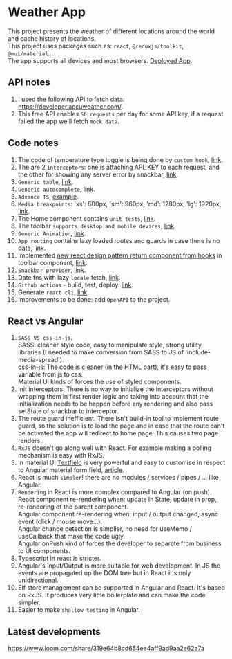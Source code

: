 # Weather App

This project presents the weather of different locations around the world and cache history of locations.<br/>
This project uses packages such as: `react`, `@reduxjs/toolkit`, `@mui/material`...<br/>
The app supports all devices and most browsers.
[Deployed App](https://asaf11108.github.io/asaf-regev-10-01-2022/).

## API notes
1. I used the following API to fetch data: https://developer.accuweather.com/.
2. This free API enables `50 requests` per day for some API key, if a request failed the app we'll fetch `mock data`.

## Code notes
1. The code of temperature type toggle is being done by `custom hook`, [link](https://github.com/asaf11108/asaf-regev-10-01-2022/blob/master/src/hooks/temprature-type.hook.ts).
2. The are 2 `interceptors`: one is attaching API_KEY to each request, and the other for showing any server error by snackbar, [link](https://github.com/asaf11108/asaf-regev-10-01-2022/tree/master/src/interceptors).
3. `Generic table`, [link](https://github.com/asaf11108/asaf-regev-10-01-2022/tree/master/src/components/table).
4. `Generic autocomplete`, [link](https://github.com/asaf11108/asaf-regev-10-01-2022/tree/master/src/components/autocomplete).
5. `Advance TS`, [example](https://github.com/asaf11108/asaf-regev-10-01-2022/blob/master/src/store/favorite-locations/favorite-locations.model.ts).
6. `Media breakpoints`: 'xs': 600px, 'sm': 960px, 'md': 1280px, 'lg': 1920px, [link](https://github.com/asaf11108/asaf-regev-10-01-2022/blob/master/src/styles/vendors/_vendors.scss).
7. The Home component contains `unit tests`, [link](https://github.com/asaf11108/asaf-regev-10-01-2022/blob/master/src/pages/home/home.test.tsx).
8. The toolbar `supports desktop and mobile devices`, [link](https://github.com/asaf11108/asaf-regev-10-01-2022/tree/master/src/components/toolbar).
9. `Generic Animation`, [link](https://github.com/asaf11108/asaf-regev-10-01-2022/blob/master/src/pages/favorites/favorites.tsx).
10. `App routing` contains lazy loaded routes and guards in case there is no data, [link](https://github.com/asaf11108/asaf-regev-10-01-2022/blob/master/src/app-routing.tsx).
11. Implemented [new react design pattern return component from hooks](https://blog.bitsrc.io/new-react-design-pattern-return-component-from-hooks-79215c3eac00) in toolbar component, [link](https://github.com/asaf11108/asaf-regev-10-01-2022/tree/master/src/providers/menu).
12. `Snackbar provider`, [link](https://github.com/asaf11108/asaf-regev-10-01-2022/tree/master/src/providers/snackbar).
13. Date fns with lazy `locale` fetch, [link](https://github.com/asaf11108/asaf-regev-10-01-2022/blob/master/src/providers/locale/locale.provider.tsx).
14. `Github actions` - build, test, deploy. [link](https://github.com/asaf11108/asaf-regev-10-01-2022/blob/master/.github/workflows/node.js.yml).
15. Generate `react cli`, [link](https://github.com/asaf11108/asaf-regev-10-01-2022/blob/master/generate-react-cli.json).
16. Improvements to be done: add `OpenAPI` to the project.

## React vs Angular
1. `SASS VS css-in-js`.<br/>
    SASS: cleaner style code, easy to manipulate style, strong utility libraries (I needed to make conversion from SASS to JS of 'include-media-spread').<br/>
    css-in-js: The code is cleaner (in the HTML part), it's easy to pass variable from js to css.<br/>
    Material Ui kinds of forces the use of styled components.
2. Init interceptors. There is no way to initialize the interceptors without wrapping them in first render logic and taking into account that the initialization needs to be happen before any rendering and also pass setState of snackbar to interceptor.
3. The route guard inefficient. There isn't build-in tool to implement route guard, so the solution is to load the page and in case that the route can't be activated the app will redirect to home page. This causes two page renders.
4. `RxJS` doesn't go along well with React. For example making a polling mechanism is easy with RxJS.
5. In material UI [Textfield](https://mui.com/components/text-fields/#components) is very powerful and easy to customise in respect to Angular material form field, [article](https://medium.com/geekculture/what-really-happens-when-you-use-the-textfield-component-in-material-ui-1e62652196f).
6. React is much `simpler`! there are no modules / services / pipes / ... like Angular.
7. `Rendering` in React is more complex compared to Angular (on push).<br/>
React component re-rendering when: update in State, update in prop, re-rendering of the parent component.<br/>
Angular component re-rendering when: input / output changed, async event (click / mouse move...).<br/>
Angular change detection is simplier, no need for useMemo / useCallback that make the code ugly.<br/>
Angular onPush kind of forces the developer to separate from business to UI components.
8. Typescript in react is stricter.
9. Angular's Input/Output is more suitable for web development. In JS the events are propagated up the DOM tree but in React it's only unidirectional.
10. Elf store management can be supported in Angular and React. It's based on RxJS. It produces very little boilerplate and can make the code simpler.
11. Easier to make `shallow testing` in Angular.

## Latest developments
https://www.loom.com/share/319e64b8cd654ee4aff9ad9aa2e62a7a
